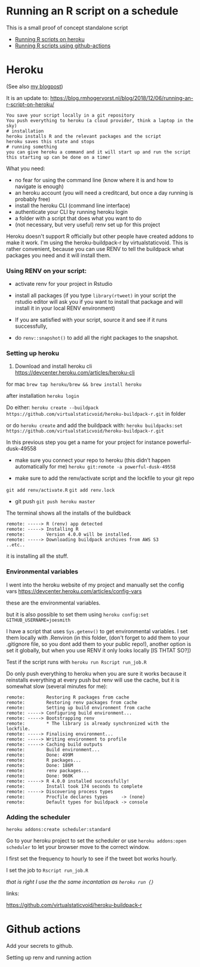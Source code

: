 # Running an R script on a schedule
This is a small proof of concept standalone script

* [Running R scripts on heroku](#heroku)
* [Running R scripts using github-actions](#github-actions)


# Heroku
(See also [my blogpost](https://blog.rmhogervorst.nl/blog/2020/09/21/running-an-r-script-on-a-schedule-heroku/))

It is an update to: https://blog.rmhogervorst.nl/blog/2018/12/06/running-an-r-script-on-heroku/


```
You save your script locally in a git repository
You push everything to heroku (a cloud provider, think a laptop in the sky)
# installation
heroku installs R and the relevant packages and the script
heroku saves this state and stops
# running something
you can give heroku a command and it will start up and run the script
this starting up can be done on a timer
```

What you need:


* no fear for using the command line (know where it is and how to navigate is enough)
* an heroku account (you will need a creditcard, but once a day running is probably free)
* install the heroku CLI (command line interface)
* authenticate your CLI by running heroku login
* a folder with a script that does what you want to do
* (not necessary, but very useful) renv set up for this project

Heroku doesn't support R officially but other people have created
addons to make it work. I'm using the heroku-buildpack-r by virtualstaticvoid. 
This is rather convenient, because you can use RENV to tell the 
buildpack what packages you need and it will install them.

### Using RENV on your script:

* activate renv for your project in Rstudio
* install all packages (if you type `library(rtweet)` in your script the rstudio editor will ask you if you want to install that package and will install it in your local RENV environment)

* If you are satisfied with your script, source it and see if it runs successfully, 
* do `renv::snapshot()` to add all the right packages to the snapshot.

### Setting up heroku
1. Download and install heroku cli
https://devcenter.heroku.com/articles/heroku-cli

for mac `brew tap heroku/brew && brew install heroku`

after installation
`heroku login`

Do either:
`heroku create --buildpack https://github.com/virtualstaticvoid/heroku-buildpack-r.git` in folder 

or do `heroku create` and add the buildpack with:
`heroku buildpacks:set https://github.com/virtualstaticvoid/heroku-buildpack-r.git`

In this previous step you get a name for your project for instance powerful-dusk-49558

* make sure you connect your repo to heroku (this didn’t happen automatically for me) `heroku git:remote -a powerful-dusk-49558`

* make sure to add the renv/activate script and the lockfile to your git repo

`git add renv/activate.R`
`git add renv.lock`

* git push 
`git push heroku master`

The terminal shows all the installs of the buildback
```
remote: -----> R (renv) app detected
remote: -----> Installing R
remote:        Version 4.0.0 will be installed.
remote: -----> Downloading buildpack archives from AWS S3
..etc..
```

it is installing all the stuff. 

### Environmental variables
I went into the heroku website of my project and manually
set the config vars <https://devcenter.heroku.com/articles/config-vars>

these are the environmental variables. 

but it is also possible to set them using `heroku config:set GITHUB_USERNAME=joesmith`

I have  a script that uses `Sys.getenv()` to get environmental
variables. I set them locally with .Renviron (in this folder, (don't forget to add them to your .gitignore file, so you dont add them to your public repo!), another option is set it globally, but when you use RENV it only looks locally [IS THTAT SO?])


Test if the script runs with `heroku run Rscript run_job.R`

Do only push everything to heroku when you are sure it works because it reinstalls everything at every push but renv will
use the cache, but it is somewhat slow (several minutes for me):
```
remote:        Restoring R packages from cache
remote:        Restoring renv packages from cache
remote:        Setting up build environment from cache
remote: -----> Configuring build environment...
remote: -----> Bootstrapping renv
remote:        * The library is already synchronized with the lockfile.
remote: -----> Finalising environment...
remote: -----> Writing environment to profile
remote: -----> Caching build outputs
remote:        Build environment...
remote:        Done: 499M
remote:        R packages...
remote:        Done: 186M
remote:        renv packages...
remote:        Done: 960K
remote: -----> R 4.0.0 installed successfully!
remote:        Install took 174 seconds to complete
remote: -----> Discovering process types
remote:        Procfile declares types     -> (none)
remote:        Default types for buildpack -> console
```


### Adding the scheduler
```
heroku addons:create scheduler:standard
```

Go to your heroku project to set the scheduler or use
`heroku addons:open scheduler` to let your browser move to the correct window.

I first set the frequency to hourly to see if the tweet bot works hourly. 

I set the job to `Rscript run_job.R` 

*that is right I use the the same incantation as `heroku run {}`*


links:

https://github.com/virtualstaticvoid/heroku-buildpack-r

# Github actions

Add your secrets to github.

Setting up renv and running action
